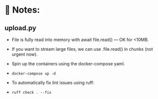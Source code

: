 # 🔁 Notes:

## upload.py

* File is fully read into memory with await file.read() — OK for <10MB.
* If you want to stream large files, we can use .file.read() in chunks (not urgent now).

* Spin up the containers using the docker-compose yaml.
* `docker-compose up -d`

* To automatically fix lint issues using ruff:
* `ruff check . --fix`
